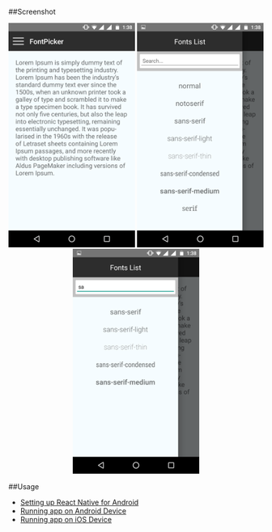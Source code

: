 ##Screenshot

<p align="center">
<img src="https://github.com/frontend-git/ReactNative/blob/master/AwesomeProject/AwesomeProject/Screenshot_20170215-133814.png" width="250"/>
<img src="https://github.com/frontend-git/ReactNative/blob/master/AwesomeProject/AwesomeProject/Screenshot_20170215-133822.png" width="250"/>
<img src="https://github.com/frontend-git/ReactNative/blob/master/AwesomeProject/AwesomeProject/Screenshot_20170215-133842.png" width="250"/>
</p>

##Usage
- [Setting up React Native for Android](https://facebook.github.io/react-native/docs/android-setup.html#content)
- [Running app on Android Device](https://facebook.github.io/react-native/docs/running-on-device-android.html#content)
- [Running app on iOS Device](https://facebook.github.io/react-native/docs/running-on-device-ios.html#content)
